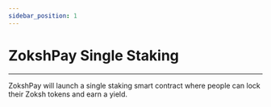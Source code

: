 ```yaml
---
sidebar_position: 1
---
```


# ZokshPay Single Staking
---

ZokshPay will launch a single staking smart contract where people can lock their Zoksh tokens and earn a yield.

